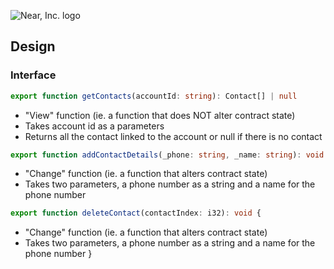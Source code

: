 ![Near, Inc. logo](https://near.org/wp-content/themes/near-19/assets/img/logo.svg?t=1553011311)

## Design

### Interface

```ts
export function getContacts(accountId: string): Contact[] | null 
```
- "View" function (ie. a function that does NOT alter contract state)
- Takes account id as a parameters
- Returns all the contact linked to the account or null if there is no contact

```ts
export function addContactDetails(_phone: string, _name: string): void {
```

- "Change" function (ie. a function that alters contract state)
- Takes two parameters, a phone number as a string and a name for the phone number


```ts
export function deleteContact(contactIndex: i32): void {
```
- "Change" function (ie. a function that alters contract state)
- Takes two parameters, a phone number as a string and a name for the phone number
}
